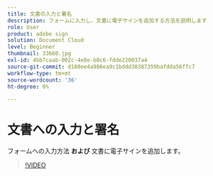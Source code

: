 ```yaml
---
title: 文書の入力と署名
description: フォームに入力し、文書に電子サインを追加する方法を説明します
role: User
product: adobe sign
solution: Document Cloud
level: Beginner
thumbnail: 33660.jpg
exl-id: 4bb7caab-002c-4e8e-b0c6-fdde220037a4
source-git-commit: d180ee4a986ea9c1bddd30387359bafdda56ffc7
workflow-type: tm+mt
source-wordcount: '36'
ht-degree: 0%

---
```


# 文書への入力と署名

フォームへの入力方法 **および** 文書に電子サインを追加します。

>[!VIDEO](https://video.tv.adobe.com/v/33660?hidetitle=true)
